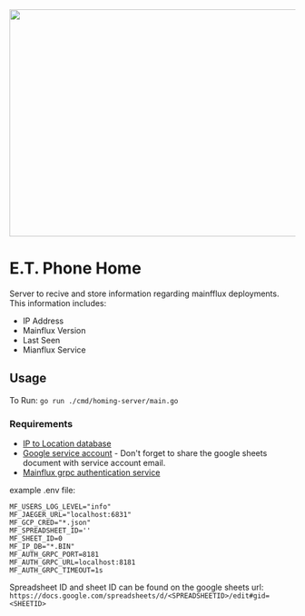 <img src="https://wtop.com/wp-content/uploads/2019/07/AP_100073447735.jpg" width="600" height="400" />

# E.T. Phone Home

Server to recive and store information regarding mainfflux deployments. This information includes:

- IP Address
- Mainflux Version
- Last Seen
- Mianflux Service

## Usage
To Run:
`go run ./cmd/homing-server/main.go`

### Requirements
- [IP to Location database](https://lite.ip2location.com/)
- [Google service account](https://developers.google.com/identity/protocols/oauth2/service-account) - Don't forget to share the google sheets document with service account email.
- [Mainflux grpc authentication service](https://github.com/mainflux/mainflux/tree/master/auth)

example .env file:
```
MF_USERS_LOG_LEVEL="info"
MF_JAEGER_URL="localhost:6831"
MF_GCP_CRED="*.json"
MF_SPREADSHEET_ID=''
MF_SHEET_ID=0
MF_IP_DB="*.BIN"
MF_AUTH_GRPC_PORT=8181
MF_AUTH_GRPC_URL=localhost:8181
MF_AUTH_GRPC_TIMEOUT=1s
```

Spreadsheet ID and sheet ID can be found on the google sheets url: 
`https://docs.google.com/spreadsheets/d/<SPREADSHEETID>/edit#gid=<SHEETID>`
